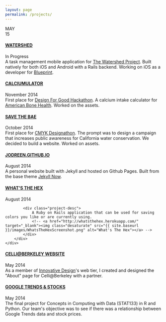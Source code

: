 ```yaml
---
layout: page
permalink: /projects/
---
```

<div class="section-container">
    <div class="project-square only-project-card">
    </div>
    <div class="date">
        <div data-sr class="month-name">
            MAY
        </div>
        <div data-sr class="year-num">
            15
        </div>
    </div>
    <div class="fourteen nov"></div>
    <section>
        <div class="month-page">
            <div data-sr class="project-square project-card">
                <div class="project-title">
                    <h4><a href="http://github.com/calblueprint/watershed">WATERSHED</a></h4>
                    <div class="project-date">
                        In Progress
                    </div>
                </div>
                <div class="project-desc">
                    A task management mobile application for <a href="http://www.thewatershedproject.org/home.php" target="_blank">The Watershed Project</a>. Built natively for both iOS and Android with a Rails backend. Working on iOS as a developer for <a href="http://bptech.berkeley.edu/" target="_blank">Blueprint</a>.
                </div>
            </div>
        </div>
    </section>
    <div class="oct"></div>
    <section>
        <div class="month-page">
            <div class="project-square project-card">
                <div class="project-title">
                    <h4><a href="https://calciumulator.herokuapp.com/">CALCIUMULATOR</a></h4>
                    <div class="project-date">
                        November 2014
                    </div>
                </div>
                <div class="project-desc">
                    First place for <a href="http://bptech.berkeley.edu/hackathon" target="_blank">Design For Good Hackathon</a>. A calcium intake calculator for <a href="http://www.americanbonehealth.org/" target="_blank">American Bone Health</a>. Worked on the assets.
                    <!-- <a href="http://calciumulator.herokuapp.com/" target="_blank"><img class="desaturate" src="{{ site.baseurl }}/images/Calciumulator.png" alt="Calciumulator"></a> -->
                </div>
            </div>
        </div>
    </section>
    <section>
     <div class="aug"></div>
     <div class="month-page">
        <div class="project-square project-card">
            <div class="project-title">
                <h4><a href="http://savethebae.herokuapp.com/">SAVE THE BAE</a></h4>
                <div class="project-date">
                    October 2014
                </div>
            </div>
            <div class="project-desc">
                First place for <a href="http://cmyk.innovativedesign.club/" target="_blank">CMYK Designathon</a>. The prompt was to design a campaign that increases public awareness for California water conservation. We decided to build a website. Worked on assets.
                <!-- <a href="http://savethebae.herokuapp.com/" target="_blank"><img class="desaturate" src="{{ site.baseurl }}/images/SaveTheBae.png" alt="Save The Bae"></a> -->
            </div>
        </div>
    </div>
</section>
<section>
    <div class="month-page">
        <div class="project-square project-card">
            <div class="project-title">
                <h4><a href="http://jodreen.github.io">JODREEN.GITHUB.IO</a></h4>
                <div class="project-date">
                    August 2014
                </div>
            </div>
            <div class="project-desc">
                A personal website built with Jekyll and hosted on Github Pages. Built from the base theme <a href="https://github.com/barryclark/jekyll-now" target="_blank">Jekyll Now</a>.
            </div>
        </div>
    </div>
</section>
<section>
    <div class="may"></div>
    <div class="month-page">
        <div class="project-square project-card">
            <div class="project-title">
                <h4><a href="http://whatsthehex.herokuapp.com" target="_blank">WHAT'S THE HEX</a></h4>
                <div class="project-date">
                    August 2014
                </div>
            </div>

            <div class="project-desc">
                A Ruby on Rails application that can be used for saving colors you like or are currently using.
                <!-- <a href="http://whatsthehex.herokuapp.com/" target="_blank"><img class="desaturate" src="{{ site.baseurl }}/images/WhatsTheHexScreenshot.png" alt="What's The Hex"></a> -->
            </div>
        </div>
    </div>
</section>
<section>
    <div class="month-page">
        <div  class="project-square project-card">
            <div class="project-title">
                <h4><a href="http://celli-berkeley.herokuapp.com/" target="_blank">CELLI@BERKELEY WEBSITE</a>
                </h4>
                <div class="project-date">
                    May 2014
                </div>
            </div>
            <div class="project-desc">
                As a member of <a href="http://innovativedesign.club/" target="_blank">Innovative Design</a>'s web tier, I created and designed the "About" page for Celli@Berkeley with a partner.
            </div>
            <!--         <!--             <a href="http://celli-berkeley.herokuapp.com/" target="_blank"><img class="desaturate" src="{{ site.baseurl }}/images/CelliScreenshot.png" alt="Celli@Berkeley Website"></a> -->
        </div>
    </div>
</section>
<section>
    <div class="month-page">
        <div class="project-square project-card">
            <div class="project-title">
                <h4><a href="http://jodreen.github.io/googletrends-stocks/" target="_blank">GOOGLE TRENDS & STOCKS</a></h4>
                <div class="project-date">
                    May 2014
                </div>
            </div>
            <div class="project-desc">
                The final project for Concepts in Computing with Data (STAT133) in R and Python. Our team's objective was to see if there was a relationship between Google Trends data and stock prices.
            </div>
        </div>
    </div>
</div>
</section>
</div>

